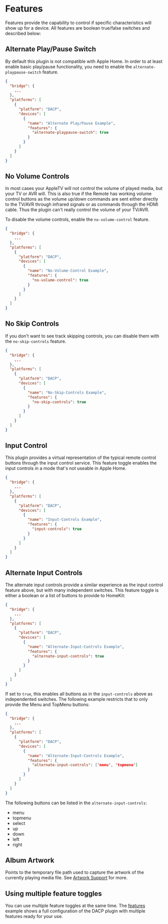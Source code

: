 # Features

Features provide the capability to control if specific characteristics will show up for a device. All features are boolean true/false switches and described below:

## Alternate Play/Pause Switch

By default this plugin is not compatible with Apple Home. In order to at least enable basic play/pause functionality, you need to enable the `alternate-playpause-switch` feature.

```json
{
  "bridge": {
    ...
  },
  "platforms": [
    {
      "platform": "DACP",
      "devices": [
        {
          "name": "Alternate Play/Pause Example",
          "features": {
            "alternate-playpause-switch": true
          }
        }
      ]
    }
  ]
}
```

## No Volume Controls

In most cases your AppleTV will not control the volume of played media, but your TV or AVR will. This is also true if the Remote has working volume control buttons as the volume up/down commands are sent either directly to the TV/AVR through infrared signals or as commands through the HDMI cable. Thus the plugin can't really control the volume of your TV/AVR.

To disable the volume controls, enable the `no-volume-control` feature.

```json
{
  "bridge": {
    ...
  },
  "platforms": [
    {
      "platform": "DACP",
      "devices": [
        {
          "name": "No-Volume-Control Example",
          "features": {
            "no-volume-control": true
          }
        }
      ]
    }
  ]
}
```

## No Skip Controls

If you don't want to see track skipping controls, you can disable them with the `no-skip-controls` feature.

```json
{
  "bridge": {
    ...
  },
  "platforms": [
    {
      "platform": "DACP",
      "devices": [
        {
          "name": "No-Skip-Controls Example",
          "features": {
            "no-skip-controls": true
          }
        }
      ]
    }
  ]
}
```

## Input Control

This plugin provides a virtual representation of the typical remote control buttons through the input control service. This feature toggle
enables the input controls in a mode that's not useable in Apple Home.

```json
{
  "bridge": {
    ...
  },
  "platforms": [
    {
      "platform": "DACP",
      "devices": [
        {
          "name": "Input-Controls Example",
          "features": {
            "input-controls": true
          }
        }
      ]
    }
  ]
}
```

## Alternate Input Controls

The alternate input controls provide a similar experience as the input control feature above, but with many independent switches. This feature toggle is either a boolean or a list of buttons to provide to HomeKit:

```json
{
  "bridge": {
    ...
  },
  "platforms": [
    {
      "platform": "DACP",
      "devices": [
        {
          "name": "Alternate-Input-Controls Example",
          "features": {
            "alternate-input-controls": true
          }
        }
      ]
    }
  ]
}
```

If set to `true`, this enables all buttons as in the `input-controls` above as independented switches. The following example restricts that
to only provide the Menu and TopMenu buttons:

```json
{
  "bridge": {
    ...
  },
  "platforms": [
    {
      "platform": "DACP",
      "devices": [
        {
          "name": "Alternate-Input-Controls Example",
          "features": {
            "alternate-input-controls": ['menu', 'topmenu']
          }
        }
      ]
    }
  ]
}
```

The following buttons can be listed in the `alternate-input-controls`:

* menu
* topmenu
* select
* up
* down
* left
* right

## Album Artwork

Points to the temporary file path used to capture the artwork of the currently playing media file. See [Artwork Support](artwork.md) for more.

## Using multiple feature toggles

You can use multiple feature toggles at the same time. The [features](../../examples/features) example shows a full configuration of the DACP plugin with multiple features ready for your use.
